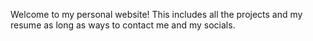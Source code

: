 Welcome to my personal website! This includes all the projects and my resume as long as ways to contact me and my socials.

